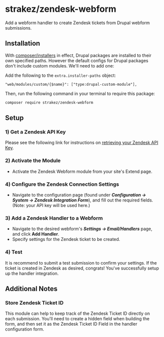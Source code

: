 # strakez/zendesk-webform
Add a webform handler to create Zendesk tickets from Drupal webform submissions.

## Installation
With [composer/installers](https://github.com/composer/installers) in effect, Drupal packages are installed to their own specified paths. However the default 
configs for Drupal packages don't include custom modules. We'll need to add one:

Add the following to the `extra.installer-paths` object:
```text
"web/modules/custom/{$name}": ["type:drupal-custom-module"],
```

Then, run the following command in your terminal to require this package:
```bash
composer require strakez/zendesk-webform
```


## Setup

### 1) Get a Zendesk API Key

Please see the following link for instructions on [retrieving your Zendesk API Key](https://support.zendesk.com/hc/en-us/articles/226022787-Generating-a-new-API-token-).

### 2) Activate the Module

- Activate the Zendesk Webform module from your site's Extend page.

### 4) Configure the Zendesk Connection Settings
- Navigate to the configuration page (found under ***Configuration -> System -> Zendesk Integration Form***), and fill out the required fields. (Note: your API key will be used here.)


### 3) Add a Zendesk Handler to a Webform

- Navigate to the desired webform's ***Settings -> Email/Handlers*** page, and click **Add Handler**.
- Specify settings for the Zendesk ticket to be created.

### 4) Test

It is recommend to submit a test submission to confirm your settings. If the ticket is created in Zendesk as desired, 
congrats! You've successfully setup up the handler integration.

## Additional Notes

### Store Zendesk Ticket ID

This module can help to keep track of the Zendesk Ticket ID directly on each submission. You'll need to create a hidden field when building the form, and then set it as the Zendesk Ticket ID Field in the handler configuration form.